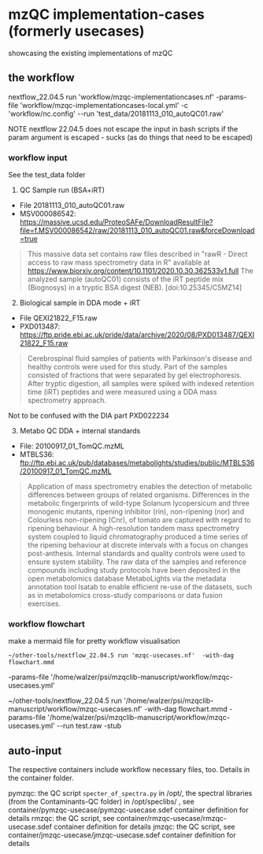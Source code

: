 # mzQC implementation-cases (formerly usecases)
showcasing the existing implementations of mzQC

## the workflow
nextflow_22.04.5 run 'workflow/mzqc-implementationcases.nf' -params-file 'workflow/mzqc-implementationcases-local.yml' -c 'workflow/nc.config' --run 'test_data/20181113_010_autoQC01.raw'

NOTE nextflow 22.04.5 does not escape the input in bash scripts if the param argument is escaped - sucks (as do things that need to be escaped)

### workflow input 
See the test_data folder

1. QC Sample run (BSA+iRT)
- File 20181113_010_autoQC01.raw
- MSV000086542: https://massive.ucsd.edu/ProteoSAFe/DownloadResultFile?file=f.MSV000086542/raw/20181113_010_autoQC01.raw&forceDownload=true
> This massive data set contains raw files described in "rawR - Direct access to raw mass spectrometry data in R" available at https://www.biorxiv.org/content/10.1101/2020.10.30.362533v1.full The analyzed sample (autoQC01) consists of the iRT peptide mix (Biognosys) in a tryptic BSA digest (NEB). [doi:10.25345/C5MZ14] 

2. Biological sample in DDA mode + iRT
- File QEXI21822_F15.raw 
- PXD013487: https://ftp.pride.ebi.ac.uk/pride/data/archive/2020/08/PXD013487/QEXI21822_F15.raw
> Cerebrospinal fluid samples of patients with Parkinson's disease and healthy controls were used for this study. Part of the samples consisted of fractions that were separated by gel electrophoresis. After tryptic digestion, all samples were spiked with indexed retention time (iRT) peptides and were measured using a DDA mass spectrometry approach. 

Not to be confused with the DIA part PXD022234

3. Metabo QC DDA + internal standards
- File: 20100917_01_TomQC.mzML
- MTBLS36: ftp://ftp.ebi.ac.uk/pub/databases/metabolights/studies/public/MTBLS36/20100917_01_TomQC.mzML
>Application of mass spectrometry enables the detection of metabolic differences between groups of related organisms. Differences in the metabolic fingerprints of wild-type Solanum lycopersicum and three monogenic mutants, ripening inhibitor (rin), non-ripening (nor) and Colourless non-ripening (Cnr), of tomato are captured with regard to ripening behaviour. A high-resolution tandem mass spectrometry system coupled to liquid chromatography produced a time series of the ripening behaviour at discrete intervals with a focus on changes post-anthesis. Internal standards and quality controls were used to ensure system stability. The raw data of the samples and reference compounds including study protocols have been deposited in the open metabolomics database MetaboLights via the metadata annotation tool Isatab to enable efficient re-use of the datasets, such as in metabolomics cross-study comparisons or data fusion exercises.

### workflow flowchart 
make a mermaid file for pretty workflow visualisation
```
~/other-tools/nextflow_22.04.5 run 'mzqc-usecases.nf'  -with-dag flowchart.mmd
```

-params-file '/home/walzer/psi/mzqclib-manuscript/workflow/mzqc-usecases.yml' 


~/other-tools/nextflow_22.04.5 run '/home/walzer/psi/mzqclib-manuscript/workflow/mzqc-usecases.nf' -with-dag flowchart.mmd -params-file '/home/walzer/psi/mzqclib-manuscript/workflow/mzqc-usecases.yml' --run test.raw -stub

## auto-input
The respective containers include workflow necessary files, too. Details in the container folder.

pymzqc: the QC script `specter_of_spectra.py` in /opt/, the spectral libraries (from the Contaminants-QC folder) in /opt/speclibs/ , see container/pymzqc-usecase/pymzqc-usecase.sdef container definition for details
rmzqc: the QC script, see container/rmzqc-usecase/rmzqc-usecase.sdef container definition for details
jmzqc:  the QC script, see container/jmzqc-usecase/jmzqc-usecase.sdef container definition for details